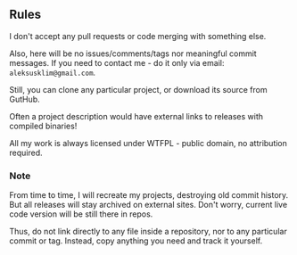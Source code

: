 ## Rules

I don't accept any pull requests or code merging with something else.

Also, here will be no issues/comments/tags nor meaningful commit messages. If you need to contact me - do it only via email: `aleksusklim@gmail.com`.

Still, you can clone any particular project, or download its source from GutHub.

Often a project description would have external links to releases with compiled binaries!

All my work is always licensed under WTFPL - public domain, no attribution required.

### Note

From time to time, I will recreate my projects, destroying old commit history. But all releases will stay archived on external sites. Don't worry, current live code version will be still there in repos.

Thus, do not link directly to any file inside a repository, nor to any particular commit or tag. Instead, copy anything you need and track it yourself.
